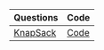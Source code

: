 | Questions                                                             | Code                     |
| --------------------------------------------------------------------- | ------------------------ |
| [KnapSack](https://www.geeksforgeeks.org/0-1-knapsack-problem-dp-10/) | [Code](./DS/knapSack.py) |
